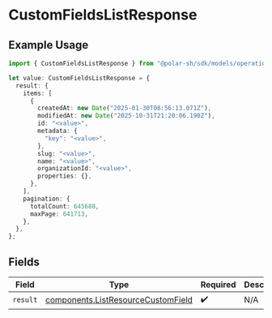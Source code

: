 # CustomFieldsListResponse

## Example Usage

```typescript
import { CustomFieldsListResponse } from "@polar-sh/sdk/models/operations/customfieldslist.js";

let value: CustomFieldsListResponse = {
  result: {
    items: [
      {
        createdAt: new Date("2025-01-30T08:56:13.071Z"),
        modifiedAt: new Date("2025-10-31T21:20:06.190Z"),
        id: "<value>",
        metadata: {
          "key": "<value>",
        },
        slug: "<value>",
        name: "<value>",
        organizationId: "<value>",
        properties: {},
      },
    ],
    pagination: {
      totalCount: 645688,
      maxPage: 641713,
    },
  },
};
```

## Fields

| Field                                                                                    | Type                                                                                     | Required                                                                                 | Description                                                                              |
| ---------------------------------------------------------------------------------------- | ---------------------------------------------------------------------------------------- | ---------------------------------------------------------------------------------------- | ---------------------------------------------------------------------------------------- |
| `result`                                                                                 | [components.ListResourceCustomField](../../models/components/listresourcecustomfield.md) | :heavy_check_mark:                                                                       | N/A                                                                                      |